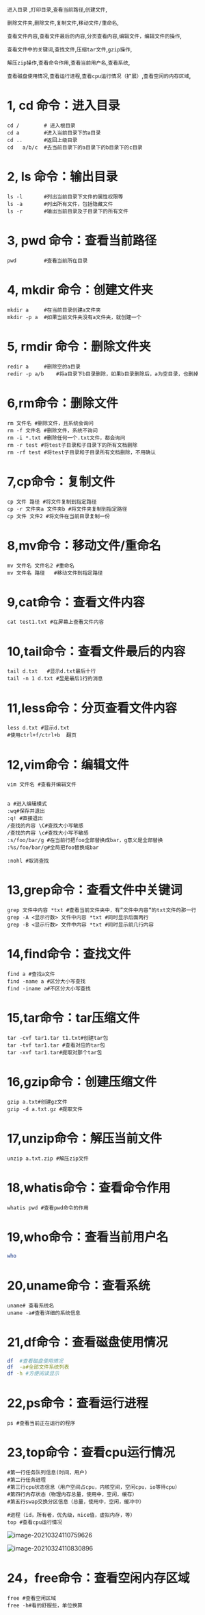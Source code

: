 

`进入目录`   ,`打印目录`,`查看当前路径`,`创建文件`,

`删除文件夹`,`删除文件`,`复制文件`,`移动文件/重命名`,

`查看文件内容`,`查看文件最后的内容`,`分页查看内容`,`编辑文件，编辑文件的操作`,

`查看文件中的关键词`,`查找文件`,`压缩tar文件`,`gzip操作`,

`解压zip操作`,`查看命令作用`,`查看当前用户名`,`查看系统`,

`查看磁盘使用情况`,`查看运行进程`,`查看cpu运行情况（扩展）`,`查看空闲的内存区域`,



# 1,	cd     命令：进入目录

```shell
cd /  		# 进入根目录
cd a    	#进入当前目录下的a目录
cd ..  		#返回上级目录
cd   a/b/c  #去当前目录下的a目录下的b目录下的c目录
```

# 2,	ls   命令：输出目录

```shell
ls -l   	#列出当前目录下文件的属性权限等
ls -a    	#列出所有文件，包括隐藏文件
ls -r    	#输出当前目录及子目录下的所有文件
```

# 3,	pwd 命令：查看当前路径

```shell
pwd 		#查看当前所在目录
```

# 4,	mkdir 命令：创建文件夹

```shell
mkdir a 	#在当前目录创建a文件夹
mkdir -p a  #如果当前文件夹没有a文件夹，就创建一个
```

# 5,	rmdir	命令：删除文件夹

```shell
redir a   	#删除空的a目录
redir -p a/b 	#将a目录下b目录删除，如果b目录删除后，a为空目录，也删掉
```

# 6,rm命令：删除文件

```shell
rm 文件名 #删除文件，且系统会询问
rm -f 文件名 #删除文件，系统不询问
rm -i *.txt #删除任何一个.txt文件，都会询问
rm -r test #将test子目录和子目录下的所有文档删除
rm -rf test #将test子目录和子目录所有文档删除，不用确认

```

# 7,cp命令：复制文件

```shell
cp 文件 路径 #将文件复制到指定路径
cp -r 文件夹a 文件夹b #将文件夹复制到指定路径
cp 文件 文件2 #将文件在当前目录复制一份
```



# 8,mv命令：移动文件/重命名

```shell
mv 文件名 文件名2 #重命名
mv 文件名 路径   #移动文件到指定路径
```



# 9,cat命令：查看文件内容

```shell
cat test1.txt #在屏幕上查看文件内容
```

# 10,tail命令：查看文件最后的内容

```shell
tail d.txt   #显示d.txt最后十行
tail -n 1 d.txt #显是最后1行的消息
```

# 11,less命令：分页查看文件内容

```shell
less d.txt #显示d.txt
#使用ctrl+f/ctrl+b  翻页
```



# 12,vim命令：编辑文件

```shell
vim 文件名 #查看并编辑文件


a #进入编辑模式
:wq#保存并退出
:q! #直接退出
/查找的内容 \C#查找大小写敏感
/查找的内容 \c#查找大小写不敏感
:s/foo/bar/g #在当前行把foo全部替换成bar，g意义是全部替换
:%s/foo/bar/g#全局把foo替换成bar

:nohl #取消查找
```

# 13,grep命令：查看文件中关键词

```shell
grep 文件中内容 *txt #查看当前文件夹中，有”文件中内容“的txt文件的那一行
grep -A <显示行数> 文件中内容 *txt #同时显示后面两行
grep -B <显示行数> 文件中内容 *txt #同时显示前几行内容
```

# 14,find命令：查找文件

```shell
find a #查找a文件
find -name a #区分大小写查找
find -iname a#不区分大小写查找
```

# 15,tar命令：tar压缩文件

```shell
tar -cvf tar1.tar t1.txt#创建tar包
tar -tvf tar1.tar #查看对应的tar包
tar -xvf tar1.tar#提取对那个tar包
```



# 16,gzip命令：创建压缩文件

```shell
gzip a.txt#创建gz文件
gzip -d a.txt.gz #提取文件
```

# 17,unzip命令：解压当前文件

```shell
unzip a.txt.zip #解压zip文件
```

# 18,whatis命令：查看命令作用

```shell
whatis pwd #查看pwd命令的作用
```

# 19,who命令：查看当前用户名

```bash
who
```

# 20,uname命令：查看系统

```shell
uname# 查看系统名
uname -a#查看详细的系统信息
```

# 21,df命令：查看磁盘使用情况

```bash
df	#查看磁盘使用情况
df	-a#全部文件系统列表
df -h #方便阅读显示
```

# 22,ps命令：查看运行进程

```shell
ps #查看当前正在运行的程序
```

# 23,top命令：查看cpu运行情况

```shell
#第一行任务队列信息(时间，用户)
#第二行任务进程
#第三行cpu状态信息（用户空间占cpu，内核空间，空闲cpu，io等待cpu）
#第四行内存状态（物理内存总量，使用中，空闲，缓存）
#第五行swap交换分区信息（总量，使用中，空闲，缓冲中）

#进程（id，所有者，优先级，nice值，虚拟内存，等）
top	#查看cpu运行情况
```

![image-20210324110759626](https://gitee.com/stiwen/images_bed/raw/master/img/image-20210324110759626.png)

![image-20210324110830896](https://gitee.com/stiwen/images_bed/raw/master/img/image-20210324110830896.png)

# 24，free命令：查看空闲内存区域

```shell
free #查看空闲区域
free -h#看的舒服些，单位换算
```

